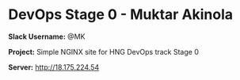 # DevOps Stage 0 - Muktar Akinola

**Slack Username:** @MK

**Project:** Simple NGINX site for HNG  DevOps track Stage 0

**Server:** http://18.175.224.54


